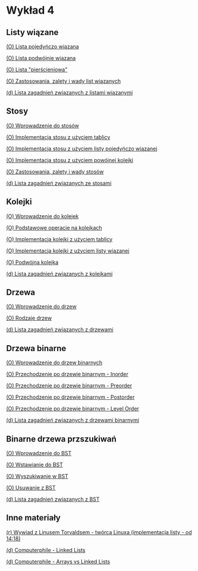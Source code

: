 # Wykład 4


## Listy wiązane

[(O) Lista pojedyńczo wiązana](https://www.geeksforgeeks.org/singly-linked-list-tutorial/)

[(O) Lista podwójnie wiązana](https://www.geeksforgeeks.org/doubly-linked-list/)

[(O) Lista "pierścieniowa"](https://www.geeksforgeeks.org/circular-linked-list/)

[(O) Zastosowania, zalety i wady list wiązanych](https://www.geeksforgeeks.org/applications-advantages-and-disadvantages-of-linked-list/)


[(d) Lista zagadnień związanych z listami wiązanymi](https://www.geeksforgeeks.org/linked-list-data-structure/)



## Stosy

[(O) Wprowadzenie do stosów](https://origin.geeksforgeeks.org/introduction-to-stack-data-structure-and-algorithm-tutorials/)

[(O) Implementacja stosu z użyciem tablicy](https://www.geeksforgeeks.org/implement-stack-using-array/)

[(O) Implementacja stosu z użyciem listy pojedyńczo wiązanej](https://www.geeksforgeeks.org/implement-a-stack-using-singly-linked-list/)


[(O) Implementacja stosu z użyciem powójnej kolejki](https://www.geeksforgeeks.org/stack-implementation-using-deque/)

[(O) Zastosowania, zalety i wady stosów](https://www.geeksforgeeks.org/applications-advantages-and-disadvantages-of-stack/)


[(d) Lista zagadnień związanych ze stosami](https://www.geeksforgeeks.org/stack-data-structure/)




## Kolejki

[(O) Wprowadzenie do kolejek](
https://www.geeksforgeeks.org/introduction-to-queue-data-structure-and-algorithm-tutorials/)

[(O) Podstawowe operacje na kolejkach](https://www.geeksforgeeks.org/basic-operations-for-queue-in-data-structure/)

[(O) Implementacja kolejki z użyciem tablicy](https://www.geeksforgeeks.org/introduction-and-array-implementation-of-queue/)

[(O) Implementacja kolejki z użyciem listy wiązanej](https://www.geeksforgeeks.org/introduction-and-array-implementation-of-queue/)

[(O) Podwójna kolejka](https://www.geeksforgeeks.org/deque-set-1-introduction-applications/?ref=shm)


[(d) Lista zagadnień związanych z kolejkami](https://www.geeksforgeeks.org/queue-data-structure/)


## Drzewa

[(O) Wprowadzenie do drzew](
https://www.geeksforgeeks.org/introduction-to-tree-data-structure/)

[(O) Rodzaje drzew](
https://www.geeksforgeeks.org/types-of-trees-in-data-structures/)


[(d) Lista zagadnień związanych z drzewami](https://www.geeksforgeeks.org/tree-data-structure/)


## Drzewa binarne

[(O) Wprowadzenie do drzew binarnych](
https://www.geeksforgeeks.org/introduction-to-binary-tree/)

[(O) Przechodzenie po drzewie binarnym - Inorder](https://www.geeksforgeeks.org/inorder-traversal-of-binary-tree/)

[(O) Przechodzenie po drzewie binarnym - Preorder](https://www.geeksforgeeks.org/preorder-traversal-of-binary-tree/)

[(O) Przechodzenie po drzewie binarnym - Postorder](https://www.geeksforgeeks.org/postorder-traversal-of-binary-tree/)

[(O) Przechodzenie po drzewie binarnym - Level Order](https://www.geeksforgeeks.org/level-order-tree-traversal/)


[(d) Lista zagadnień związanych z drzewami binarnymi](https://www.geeksforgeeks.org/binary-tree-data-structure/)


## Binarne drzewa przszukiwań

[(O) Wprowadzenie do BST](https://www.geeksforgeeks.org/introduction-to-binary-search-tree/)

[(O) Wstawianie do BST](https://www.geeksforgeeks.org/insertion-in-binary-search-tree/)

[(O) Wyszukiwanie w BST](https://www.geeksforgeeks.org/binary-search-tree-set-1-search-and-insertion/)

[(O) Usuwanie z BST](https://www.geeksforgeeks.org/deletion-in-binary-search-tree/)


[(d) Lista zagadnień związanych z BST](https://www.geeksforgeeks.org/binary-search-tree-data-structure/)



<!-- 
[(O) Wprowadzenie do drzew binarnych](
https://www.geeksforgeeks.org/introduction-to-binary-tree/)

[(O) Właściwości drzew binarnych](
https://www.geeksforgeeks.org/properties-of-binary-tree/)

https://www.geeksforgeeks.org/types-of-binary-tree/

[(O) Zastosowania, zalety i wady drzew binarnych](https://www.geeksforgeeks.org/applications-advantages-and-disadvantages-of-binary-tree/)

[(d) Lista zagadnień związanych z drzewami binarnymi](https://www.geeksforgeeks.org/binary-tree-data-structure/)

https://www.geeksforgeeks.org/binary-tree-array-implementation/

https://www.geeksforgeeks.org/complete-binary-tree/

https://www.geeksforgeeks.org/perfect-binary-tree/
 -->





## Inne materiały

[(r) Wywiad z Linusem Torvaldsem - twórcą Linuxa (implementacja listy - od 14:18)](https://www.youtube.com/watch?v=o8NPllzkFhE)

[(d) Computerphile - Linked Lists](https://www.youtube.com/watch?v=_jQhALI4ujg)

[(d) Computerphile - Arrays vs Linked Lists](https://www.youtube.com/watch?v=DyG9S9nAlUM)




<!-- Why you should avoid Linked Lists - Bjarne Stroustrup
-->

<!-- 
Grupa 1 - złożoność count sorta: n+m (powiedziałem m) -->

<!-- Counting Sort - tylko liczby > 0 (możliwe modyfikacje) -->

<!-- Błąd w kodzie w interpolacyjnym - GFG, same dwójki w tablicy, dzielenie przez 0 -->